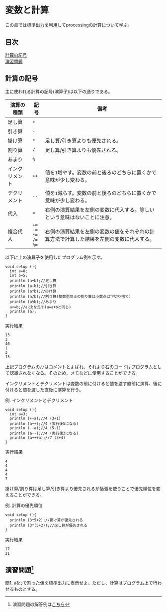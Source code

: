 # 変数と計算
この章では標準出力を利用してprocessingの計算について学ぶ。

## 目次
[計算の記号](#計算の記号)  
[演習問題](#演習問題1)

## 計算の記号
主に使われる計算の記号(演算子)は以下の通りである。

|演算の種類|記号|備考|
|-|-|-|
|足し算|`+`|
|引き算|`-`|
|掛け算|`*`|足し算/引き算よりも優先される。|
|割り算|`/`|足し算/引き算よりも優先される。|
|あまり|`%`|
|インクリメント|`++`|値を`1`増やす。変数の前と後ろのどちらに置くかで意味が少し変わる。|
|デクリメント|`--`|値を`1`減らす。変数の前と後ろのどちらに置くかで意味が少し変わる。|
|代入|`=`|右側の演算結果を左側の変数に代入する。等しいという意味はないことに注意。|
|複合代入|`+=`<br>`-=`<br>`*=`<br>`/=`<br>`%=`|右側の演算結果を左側の変数の値をそれぞれの計算方法で計算した結果を左側の変数に代入する。|

以下に上の演算子を使用したプログラム例を示す。
```
void setup (){
  int a=8;
  int b=5;
  println (a+b);//足し算
  println (a-b);//引き算
  println (a*b);//掛け算
  println (a/b);//割り算(整数型同士の割り算は小数点以下切り捨て)
  println (a%b);//あまり
  a+=b;//aにbを足す(a=a+bと同じ)
  println (a);
}
```
実行結果
```
13
3
40
1
3
13

```
上記プログラムの`//`はコメントとよばれ、それより右のコードはプログラムとして認識されなくなる。そのため、メモなどに使用することができる。

インクリメントとデクリメントは変数の前に付けると値を渡す直前に演算、後に付けると値を渡した直後に演算を行う。

例. インクリメントとデクリメント
```
void setup (){
  int a=3;
  println (++a);//4 (3+1)
  println (a++);//4 (実行後5になる)
  println (--a);//4 (5-1)
  println (a--);//4 (実行後3になる)
  println (a+++a);//7 (3+4)
}
```
実行結果
```
4
4
4
4
7

```
掛け算/割り算は足し算/引き算より優先されるが括弧を使うことで優先順位を変えることができる。

例. 計算の優先順位
```
void setup (){
  println (3*5+2);//掛け算が優先される
  println (3*(5+2));//足し算が優先される
}
```
実行結果
```
17
21

```

## 演習問題[^1]
問1. `8`を`3`で割った値を標準出力に表示せよ。ただし、計算はプログラム上で行わせるものとする。

[^1]: 演習問題の解答例は[こちら](answers.md)